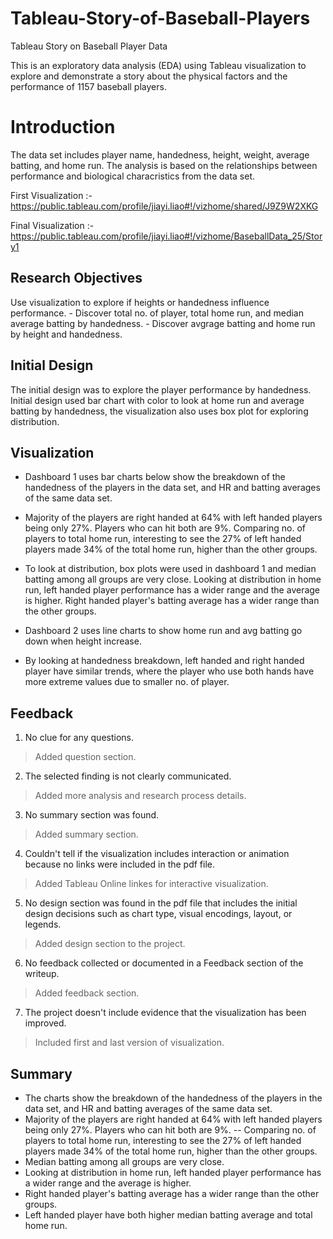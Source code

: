 # Tableau-Story-of-Baseball-Players
Tableau Story on Baseball Player Data

This is an exploratory data analysis (EDA) using Tableau visualization to explore and demonstrate a story about the physical factors and the performance of 1157 baseball players.

# Introduction
The data set includes player name,	handedness,	height,	weight,	average batting, and home run.
The analysis is based on the relationships between performance and biological characristics from the data set. 

First Visualization :- https://public.tableau.com/profile/jiayi.liao#!/vizhome/shared/J9Z9W2XKG

Final Visualization :- https://public.tableau.com/profile/jiayi.liao#!/vizhome/BaseballData_25/Story1


## Research Objectives
 Use visualization to explore if heights or handedness influence performance.
    - Discover total no. of player, total home run, and median average batting by handedness.
    - Discover avgrage batting and home run by height and handedness.

## Initial Design

The initial design was to explore the player performance by handedness. 
Initial design used bar chart with color to look at home run and average batting by handedness, the visualization also uses box plot for exploring distribution.

## Visualization

 - Dashboard 1 uses bar charts below show the breakdown of the handedness of the players in the data set, and HR and batting averages of the same data set. 
 
 - Majority of the players are right handed at 64% with left handed players being only 27%. Players who can hit both are 9%. Comparing no. of players to total home run, interesting to see the 27% of left handed players made 34% of the total home run, higher than the other groups.
 
 - To look at distribution, box plots were used in dashboard 1 and median batting among all groups  are very close. Looking at distribution in home run, left handed player performance has a wider range and the average is higher. Right handed player's batting average has a wider range than the other groups.
 
- Dashboard 2 uses line charts to show home run and avg batting go down when height increase.

- By looking at handedness breakdown, left handed and right handed player have similar trends, where the player who use both hands have more extreme values due to smaller no. of player.

## Feedback
1. No clue for any questions.
> Added question section.

2. The selected finding is not clearly communicated.
> Added more analysis and research process details.

3. No summary section was found.
> Added summary section.

4. Couldn't tell if the visualization includes interaction or animation because no links were included in the pdf file.
> Added Tableau Online linkes for interactive visualization.

5. No design section was found in the pdf file that includes the initial design decisions such as chart type, visual encodings, layout, or legends.
> Added design section to the project.

6. No feedback collected or documented in a Feedback section of the writeup.
>  Added feedback section.

7. The project doesn't include evidence that the visualization has been improved.
> Included first and last version of visualization.

## Summary
- The charts show the breakdown of the handedness of the players in the data set, and HR and batting averages of the same data set.
- Majority of the players are right handed at 64% with left handed players being only 27%. Players who can hit both are 9%.  -- Comparing no. of players to total home run, interesting to see the 27% of left handed players made 34% of the total home run, higher than the other groups.
- Median batting among all groups are very close.
- Looking at distribution in home run, left handed player performance has a wider range and the average is higher. 
- Right handed player's batting average has a wider range than the other groups.
- Left handed player have both higher median batting average and total home run.
